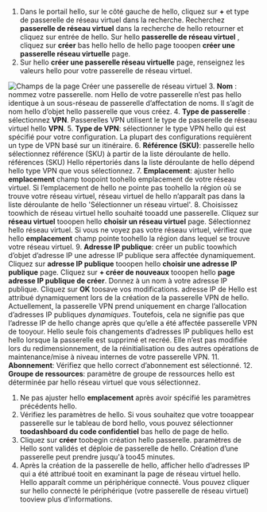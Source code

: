 1. Dans le portail hello, sur le côté gauche de hello, cliquez sur  **+**  et type de passerelle de réseau virtuel dans la recherche. Recherchez **passerelle de réseau virtuel** dans la recherche de hello retourner et cliquez sur entrée de hello. Sur hello **passerelle de réseau virtuel** , cliquez sur **créer** bas hello hello de hello page tooopen **créer une passerelle réseau virtuelle** page.
2. Sur hello **créer une passerelle réseau virtuelle** page, renseignez les valeurs hello pour votre passerelle de réseau virtuel.

  ![Champs de la page Créer une passerelle de réseau virtuel](./media/vpn-gateway-add-gw-rm-portal-include/gw.png "Champs de la page Créer une passerelle de réseau virtuel")
3. **Nom** : nommez votre passerelle. nom Hello de votre passerelle n’est pas hello identique à un sous-réseau de passerelle d’affectation de noms. Il s’agit de nom hello d’objet hello passerelle que vous créez.
4. **Type de passerelle** : sélectionnez **VPN**. Passerelles VPN utilisent le type de passerelle de réseau virtuel hello **VPN**.
5. **Type de VPN**: sélectionner le type VPN hello qui est spécifié pour votre configuration. La plupart des configurations requièrent un type de VPN basé sur un itinéraire.
6. **Référence (SKU)**: passerelle hello sélectionnez référence (SKU) à partir de la liste déroulante de hello. références (SKU) Hello répertoriés dans la liste déroulante de hello dépend hello type VPN que vous sélectionnez.
7. **Emplacement**: ajuster hello **emplacement** champ toopoint toohello emplacement de votre réseau virtuel. Si l’emplacement de hello ne pointe pas toohello la région où se trouve votre réseau virtuel, réseau virtuel de hello n’apparaît pas dans la liste déroulante de hello 'Sélectionner un réseau virtuel'.
8. Choisissez toowhich de réseau virtuel hello souhaité tooadd une passerelle. Cliquez sur **réseau virtuel** tooopen hello **choisir un réseau virtuel** page. Sélectionnez hello réseau virtuel. Si vous ne voyez pas votre réseau virtuel, vérifiez que hello **emplacement** champ pointe toohello la région dans lequel se trouve votre réseau virtuel.
9. **Adresse IP publique**: créer un public toowhich d’objet d’adresse IP une adresse IP publique sera affectée dynamiquement. Cliquez sur **adresse IP publique** tooopen hello **choisir une adresse IP publique** page. Cliquez sur **+ créer de nouveaux** tooopen hello **page adresse IP publique de créer**. Donnez à un nom à votre adresse IP publique. Cliquez sur **OK** toosave vos modifications. adresse IP de Hello est attribué dynamiquement lors de la création de la passerelle VPN de hello. Actuellement, la passerelle VPN prend uniquement en charge l’allocation d’adresses IP publiques *dynamiques*. Toutefois, cela ne signifie pas que l’adresse IP de hello change après que qu’elle a été affectée passerelle VPN de tooyour. Hello seule fois changements d’adresses IP publiques hello est hello lorsque la passerelle est supprimé et recréé. Elle n’est pas modifiée lors du redimensionnement, de la réinitialisation ou des autres opérations de maintenance/mise à niveau internes de votre passerelle VPN.
11. **Abonnement**: Vérifiez que hello correct d’abonnement est sélectionné.
12. **Groupe de ressources**: paramètre de groupe de ressources hello est déterminée par hello réseau virtuel que vous sélectionnez.
1. Ne pas ajuster hello **emplacement** après avoir spécifié les paramètres précédents hello.
2. Vérifiez les paramètres de hello. Si vous souhaitez que votre tooappear passerelle sur le tableau de bord hello, vous pouvez sélectionner **toodashboard du code confidentiel** bas hello de page de hello.
3. Cliquez sur **créer** toobegin création hello passerelle. paramètres de Hello sont validés et déploie de passerelle de hello. Création d’une passerelle peut prendre jusqu'à too45 minutes.
4. Après la création de la passerelle de hello, afficher hello d’adresses IP qui a été attribué tooit en examinant la page de réseau virtuel hello. Hello apparaît comme un périphérique connecté. Vous pouvez cliquer sur hello connecté le périphérique (votre passerelle de réseau virtuel) tooview plus d’informations.
